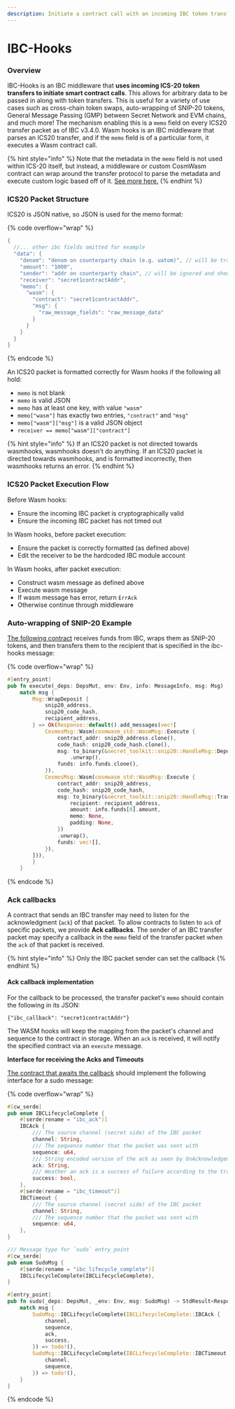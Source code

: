 ```yaml
---
description: Initiate a contract call with an incoming IBC token transfer using IBC hooks
---
```


# IBC-Hooks

### Overview

IBC-Hooks is an IBC middleware that **uses incoming ICS-20 token transfers to initiate smart contract calls**. This allows for arbitrary data to be passed in along with token transfers. This is useful for a variety of use cases such as cross-chain token swaps, auto-wrapping of SNIP-20 tokens, General Message Passing (GMP) between Secret Network and EVM chains, and much more! The mechanism enabling this is a `memo` field on every ICS20 transfer packet as of IBC v3.4.0. Wasm hooks is an IBC middleware that parses an ICS20 transfer, and if the `memo` field is of a particular form, it executes a Wasm contract call.

{% hint style="info" %}
Note that the metadata in the `memo` field is not used within ICS-20 itself, but instead, a middleware or custom CosmWasm contract can wrap around the transfer protocol to parse the metadata and execute custom logic based off of it. [See more here.](https://medium.com/the-interchain-foundation/moving-beyond-simple-token-transfers-d42b2b1dc29b)&#x20;
{% endhint %}

### ICS20 Packet Structure

ICS20 is JSON native, so JSON is used for the memo format:

{% code overflow="wrap" %}
```rust
{
  //... other ibc fields omitted for example
  "data": {
    "denom": "denom on counterparty chain (e.g. uatom)", // will be transformed to the local denom (ibc/...)
    "amount": "1000",
    "sender": "addr on counterparty chain", // will be ignored and shown to the contract as a null sender (cannot be verifed over IBC)
    "receiver": "secret1contractAddr",
    "memo": {
      "wasm": {
        "contract": "secret1contractAddr",
        "msg": {
          "raw_message_fields": "raw_message_data"
        }
      }
    }
  }
}
```
{% endcode %}

An ICS20 packet is formatted correctly for Wasm hooks if the following all hold:

* `memo` is not blank
* `memo` is valid JSON
* `memo` has at least one key, with value `"wasm"`
* `memo["wasm"]` has exactly two entries, `"contract"` and `"msg"`
* `memo["wasm"]["msg"]` is a valid JSON object
* `receiver == memo["wasm"]["contract"]`

{% hint style="info" %}
If an ICS20 packet is not directed towards wasmhooks, wasmhooks doesn't do anything. If an ICS20 packet is directed towards wasmhooks, and is formatted incorrectly, then wasmhooks returns an error.
{% endhint %}

### ICS20 Packet Execution Flow

Before Wasm hooks:

* Ensure the incoming IBC packet is cryptographically valid
* Ensure the incoming IBC packet has not timed out

In Wasm hooks, before packet execution:

* Ensure the packet is correctly formatted (as defined above)
* Edit the receiver to be the hardcoded IBC module account

In Wasm hooks, after packet execution:

* Construct wasm message as defined above
* Execute wasm message
* If wasm message has error, return `ErrAck`
* Otherwise continue through middleware

### Auto-wrapping of SNIP-20 Example

[The following contract](https://github.com/scrtlabs/secret.js/blob/e6919420e1650c1a37ff188743b2e6bb33a93823/test/ibc-hooks-contract/src/contract.rs#L22-L46) receives funds from IBC, wraps them as SNIP-20 tokens, and then transfers them to the recipient that is specified in the ibc-hooks message:

{% code overflow="wrap" %}
```rust
#[entry_point]
pub fn execute(_deps: DepsMut, env: Env, info: MessageInfo, msg: Msg) -> StdResult<Response> {
    match msg {
        Msg::WrapDeposit {
            snip20_address,
            snip20_code_hash,
            recipient_address,
        } => Ok(Response::default().add_messages(vec![
            CosmosMsg::Wasm(cosmwasm_std::WasmMsg::Execute {
                contract_addr: snip20_address.clone(),
                code_hash: snip20_code_hash.clone(),
                msg: to_binary(&secret_toolkit::snip20::HandleMsg::Deposit { padding: None })
                    .unwrap(),
                funds: info.funds.clone(),
            }),
            CosmosMsg::Wasm(cosmwasm_std::WasmMsg::Execute {
                contract_addr: snip20_address,
                code_hash: snip20_code_hash,
                msg: to_binary(&secret_toolkit::snip20::HandleMsg::Transfer {
                    recipient: recipient_address,
                    amount: info.funds[0].amount,
                    memo: None,
                    padding: None,
                })
                .unwrap(),
                funds: vec![],
            }),
        ])),
        }
    }
```
{% endcode %}

### Ack callbacks

A contract that sends an IBC transfer may need to listen for the acknowledgment (`ack`) of that packet. To allow contracts to listen to `ack` of specific packets, we provide **Ack callbacks**. The sender of an IBC transfer packet may specify a callback in the `memo` field of the transfer packet when the `ack` of that packet is received.

{% hint style="info" %}
Only the IBC packet sender can set the callback
{% endhint %}

#### Ack callback implementation

For the callback to be processed, the transfer packet's `memo` should contain the following in its JSON:

`{"ibc_callback": "secret1contractAddr"}`

The WASM hooks will keep the mapping from the packet's channel and sequence to the contract in storage. When an `ack` is received, it will notify the specified contract via an `execute` message.

**Interface for receiving the Acks and Timeouts**

[The contract that awaits the callback](https://github.com/scrtlabs/secret.js/blob/e6919420e1650c1a37ff188743b2e6bb33a93823/test/ibc-hooks-contract/src/contract.rs#L66C10-L66C10) should implement the following interface for a sudo message:

{% code overflow="wrap" %}
```rust
#[cw_serde]
pub enum IBCLifecycleComplete {
    #[serde(rename = "ibc_ack")]
    IBCAck {
        /// The source channel (secret side) of the IBC packet
        channel: String,
        /// The sequence number that the packet was sent with
        sequence: u64,
        /// String encoded version of the ack as seen by OnAcknowledgementPacket(..)
        ack: String,
        /// Weather an ack is a success of failure according to the transfer spec
        success: bool,
    },
    #[serde(rename = "ibc_timeout")]
    IBCTimeout {
        /// The source channel (secret side) of the IBC packet
        channel: String,
        /// The sequence number that the packet was sent with
        sequence: u64,
    },
}

/// Message type for `sudo` entry_point
#[cw_serde]
pub enum SudoMsg {
    #[serde(rename = "ibc_lifecycle_complete")]
    IBCLifecycleComplete(IBCLifecycleComplete),
}

#[entry_point]
pub fn sudo(_deps: DepsMut, _env: Env, msg: SudoMsg) -> StdResult<Response> {
    match msg {
        SudoMsg::IBCLifecycleComplete(IBCLifecycleComplete::IBCAck {
            channel,
            sequence,
            ack,
            success,
        }) => todo!(),
        SudoMsg::IBCLifecycleComplete(IBCLifecycleComplete::IBCTimeout {
            channel,
            sequence,
        }) => todo!(),
    }
}
```
{% endcode %}
